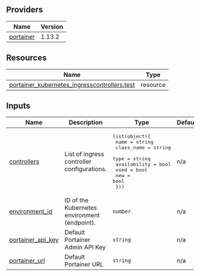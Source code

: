 <!-- BEGIN_TF_DOCS -->


## Providers

| Name | Version |
|------|---------|
| <a name="provider_portainer"></a> [portainer](#provider\_portainer) | 1.13.2 |

## Resources

| Name | Type |
|------|------|
| [portainer_kubernetes_ingresscontrollers.test](https://registry.terraform.io/providers/portainer/portainer/latest/docs/resources/kubernetes_ingresscontrollers) | resource |

## Inputs

| Name | Description | Type | Default | Required |
|------|-------------|------|---------|:--------:|
| <a name="input_controllers"></a> [controllers](#input\_controllers) | List of ingress controller configurations. | <pre>list(object({<br/>    name         = string<br/>    class_name   = string<br/>    type         = string<br/>    availability = bool<br/>    used         = bool<br/>    new          = bool<br/>  }))</pre> | n/a | yes |
| <a name="input_environment_id"></a> [environment\_id](#input\_environment\_id) | ID of the Kubernetes environment (endpoint). | `number` | n/a | yes |
| <a name="input_portainer_api_key"></a> [portainer\_api\_key](#input\_portainer\_api\_key) | Default Portainer Admin API Key | `string` | n/a | yes |
| <a name="input_portainer_url"></a> [portainer\_url](#input\_portainer\_url) | Default Portainer URL | `string` | n/a | yes |
<!-- END_TF_DOCS -->